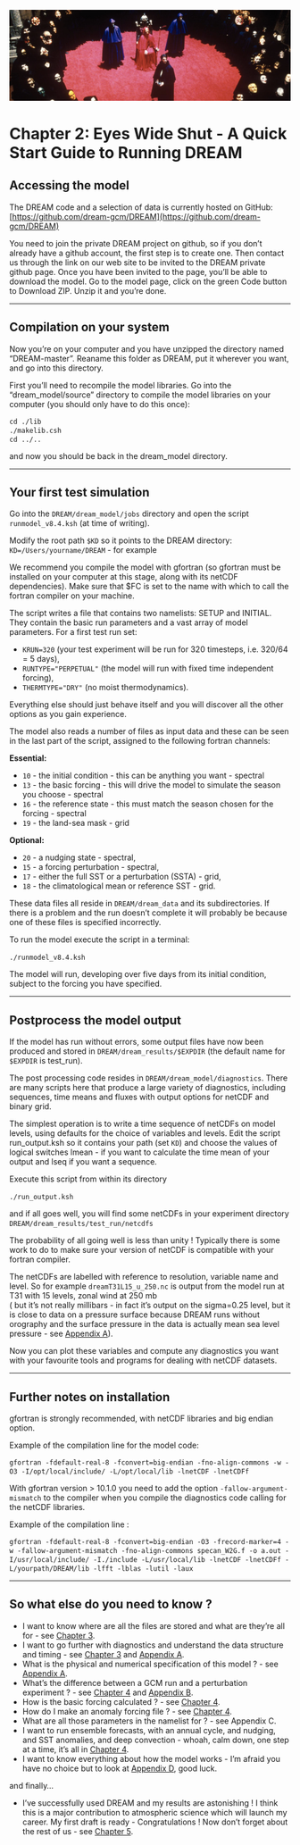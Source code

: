 ![chapter 2 fig](./img/chapter_2.png)
# Chapter 2: Eyes Wide Shut - A Quick Start Guide to Running DREAM


## Accessing the model
The DREAM code and a selection of data is currently hosted on GitHub:
[https://github.com/dream-gcm/DREAM](https://github.com/dream-gcm/DREAM)

You need to join the private DREAM project on github, so if you don’t already have a github account, the first step is to create one. Then contact us through the link on our web site to be invited to the DREAM private github page. Once you have been invited to the page, you’ll be able to download the model. Go to the model page, click on the green Code button to Download ZIP. Unzip it and you’re done. 

---
## Compilation on your system
Now you’re on your computer and you have unzipped the directory named “DREAM-master”. Reaname this folder as DREAM, put it wherever you want, and go into this directory. 

First you’ll need to recompile the model libraries. Go into the “dream_model/source” directory to compile the model libraries on your computer (you should only have to do this once):

```
cd ./lib
./makelib.csh
cd ../..
````

and now you should be back in the dream_model directory.

---
## Your first test simulation
Go into the `DREAM/dream_model/jobs` directory and open the script `runmodel_v8.4.ksh` (at time of writing).

Modify the root path `$KD` so it points to the DREAM directory:
`KD=/Users/yourname/DREAM` - for example

We recommend you compile the model with gfortran (so gfortran must be installed on your computer at this stage, along with its netCDF dependencies). Make sure that $FC is set to the name with which to call the fortran compiler on your machine.

The script writes a file that contains two namelists: SETUP and INITIAL. They contain the basic run parameters and a vast array of model parameters. For a first test run set:

* `KRUN=320` (your test experiment will be run for 320 timesteps, i.e. 320/64 = 5 days),
* `RUNTYPE="PERPETUAL"` (the model will run with fixed time independent forcing),
* `THERMTYPE="DRY"` (no moist thermodynamics).

Everything else should just behave itself and you will discover all the other options as you gain experience. 

The model also reads a number of files as input data and these can be seen in the last part of the script, assigned to the following fortran channels:

__Essential:__ 
* `10` - the initial condition - this can be anything you want - spectral
* `13` - the basic forcing - this will drive the model to simulate the season you choose - spectral
* `16` - the reference state - this must match the season chosen for the forcing - spectral
* `19` - the land-sea mask - grid

__Optional:__
* `20` - a nudging state - spectral,
* `15` - a forcing perturbation - spectral,
* `17` - either the full SST or a perturbation (SSTA) - grid,
* `18` - the climatological mean or reference SST - grid.

These data files all reside in `DREAM/dream_data` and its subdirectories. If there is a problem and the run doesn’t complete it will probably be because one of these files is specified incorrectly. 

To run the model execute the script in a terminal:

`./runmodel_v8.4.ksh`

The model will run, developing over five days from its initial condition, subject to the forcing you have specified.

---
## Postprocess the model output
If the model has run without errors, some output files have now been produced and stored in `DREAM/dream_results/$EXPDIR`  (the default name for `$EXPDIR` is test_run).

The post processing code resides in `DREAM/dream_model/diagnostics`. There are many scripts here that produce a large variety of diagnostics, including sequences, time means and fluxes with output options for netCDF and binary grid. 

The simplest operation is to write a time sequence of netCDFs on model levels, using defaults for the choice of variables and levels. Edit the script run_output.ksh so it contains your path (set `KD`) and choose the values of logical switches lmean - if you want to calculate the time mean of your output and lseq if you want a sequence. 

Execute this script from within its directory

`./run_output.ksh`

and if all goes well, you will find some netCDFs in your experiment directory `DREAM/dream_results/test_run/netcdfs`

The probability of all going well is less than unity !  Typically there is some work to do to make sure your version of netCDF is compatible with your fortran compiler. 

The netCDFs are labelled with reference to resolution, variable name and level. So for example `dreamT31L15_u_250.nc` is output from the model run at T31 with 15 levels, zonal wind at 250 mb  
( but it’s not really millibars - in fact it’s output on the sigma=0.25 level, but it is close to data on a pressure surface because DREAM runs without orography and the surface pressure in the data is actually mean sea level pressure - see [Appendix A](https://dreamusermanual.readthedocs.io/en/latest/AppendixA.html)).

Now you can plot these variables and compute any diagnostics you want with your favourite tools and programs for dealing with netCDF datasets.

---
## Further notes on installation
gfortran is strongly recommended, with netCDF libraries and big endian option. 

Example of the compilation line for the model code: 

```
gfortran -fdefault-real-8 -fconvert=big-endian -fno-align-commons -w -O3 -I/opt/local/include/ -L/opt/local/lib -lnetCDF -lnetCDFf
```

With gfortran version > 10.1.0 you need to add the option `-fallow-argument-mismatch` to the compiler when you compile the diagnostics code calling for the netCDF libraries. 

Example of the compilation line : 

```
gfortran -fdefault-real-8 -fconvert=big-endian -O3 -frecord-marker=4 -w -fallow-argument-mismatch -fno-align-commons specan_W2G.f -o a.out -I/usr/local/include/ -I./include -L/usr/local/lib -lnetCDF -lnetCDFf -L/yourpath/DREAM/lib -lfft -lblas -lutil -laux
```
---
## So what else do you need to know ?
* I want to know where are all the files are stored and what are they’re all for - see [Chapter 3](https://dreamusermanual.readthedocs.io/en/latest/Chapter3.html).
* I want to go further with diagnostics and understand the data structure and timing - see [Chapter 3](https://dreamusermanual.readthedocs.io/en/latest/Chapter3.html) and [Appendix A](https://dreamusermanual.readthedocs.io/en/latest/AppendixA.html).
* What is the physical and numerical specification of this model ? - see [Appendix A](https://dreamusermanual.readthedocs.io/en/latest/AppendixA.html).
* What’s the difference between a GCM run and a perturbation experiment ? - see [Chapter 4](https://dreamusermanual.readthedocs.io/en/latest/Chapter4.html) and [Appendix B](https://dreamusermanual.readthedocs.io/en/latest/AppendixB.html).
* How is the basic forcing calculated ? - see [Chapter 4](https://dreamusermanual.readthedocs.io/en/latest/Chapter4.html).
* How do I make an anomaly forcing file ? - see [Chapter 4](https://dreamusermanual.readthedocs.io/en/latest/Chapter4.html).
* What are all those parameters in the namelist for ? - see Appendix C.
* I want to run ensemble forecasts, with an annual cycle, and nudging, and SST anomalies, and deep convection - whoah, calm down, one step at a time, it’s all in [Chapter 4](https://dreamusermanual.readthedocs.io/en/latest/Chapter4.html). 
* I want to know everything about how the model works - I’m afraid you have no choice but to look at [Appendix D](https://dreamusermanual.readthedocs.io/en/latest/AppendixD.html), good luck.

and finally…

* I’ve successfully used DREAM and my results are astonishing ! I think this is a major contribution to atmospheric science which will launch my career. My first draft is ready - Congratulations ! Now don’t forget about the rest of us - see [Chapter 5](https://dreamusermanual.readthedocs.io/en/latest/Chapter5.html).



